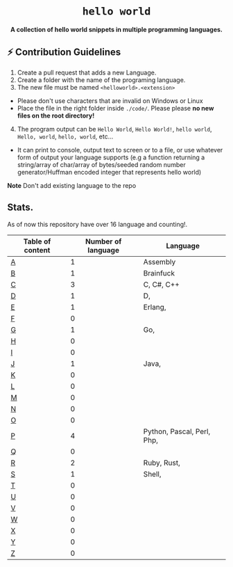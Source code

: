 <h1 align="center"><code>hello world</code></h1>
<p align="center">
    <strong>A collection of hello world snippets in multiple programming languages.</strong>
</p>

## ⚡️ Contribution Guidelines

1. Create a pull request that adds a new Language. 
2. Create a folder with the name of the programing language.
3. The new file must be named `<helloworld>.<extension>`
  - Please don't use characters that are invalid on Windows or Linux
  - Place the file in the right folder inside `./code/`. Please please **no new files on the root directory!**
4. The program output can be `Hello World`, `Hello World!`, `hello world`, `Hello, world`, `hello, world`, etc... 
  - It can print to console, output text to screen or to a file, or use whatever form of output your language supports (e.g a  function returning a string/array of char/array of bytes/seeded random number generator/Huffman encoded integer that represents hello world)


**Note** Don't add existing language to the repo

## Stats.

As of now this repository have over 16 language and counting!.

| Table of content   |Number of language   | Language
| -------------------|---------------------|----------------
| [A][A]             | 1 | Assembly
| [B][B]             | 1 | Brainfuck
| [C][C]             | 3 | C, C#, C++
| [D][D]             | 1 | D,
| [E][E]             | 1 | Erlang,
| [F][F]             | 0 | 
| [G][G]             | 1 | Go, 
| [H][H]             | 0 |  
| [I][I]             | 0 |  
| [J][J]             | 1 | Java, 
| [K][K]             | 0 |  
| [L][L]             | 0 |  
| [M][M]             | 0 |  
| [N][N]             | 0 |  
| [O][O]             | 0 |  
| [P][P]             | 4 | Python, Pascal, Perl, Php,  
| [Q][Q]             | 0 |  
| [R][R]             | 2 | Ruby, Rust, 
| [S][S]             | 1 | Shell, 
| [T][T]             | 0 |  
| [U][U]             | 0 |  
| [V][V]             | 0 |  
| [W][W]             | 0 |  
| [X][X]             | 0 |  
| [Y][Y]             | 0 |  
| [Z][Z]             | 0 |  




[A]: https://github.com/centopw/helloworld/tree/master/Code/A
[B]: https://github.com/centopw/helloworld/tree/master/Code/B
[C]: https://github.com/centopw/helloworld/tree/master/Code/C
[D]: https://github.com/centopw/helloworld/tree/master/Code/D
[E]: https://github.com/centopw/helloworld/tree/master/Code/E
[F]: https://github.com/centopw/helloworld/tree/master/Code/F
[G]: https://github.com/centopw/helloworld/tree/master/Code/G
[H]: https://github.com/centopw/helloworld/tree/master/Code/H
[I]: https://github.com/centopw/helloworld/tree/master/Code/I
[J]: https://github.com/centopw/helloworld/tree/master/Code/J
[K]: https://github.com/centopw/helloworld/tree/master/Code/K
[L]: https://github.com/centopw/helloworld/tree/master/Code/L
[M]: https://github.com/centopw/helloworld/tree/master/Code/M
[N]: https://github.com/centopw/helloworld/tree/master/Code/N
[O]: https://github.com/centopw/helloworld/tree/master/Code/O
[P]: https://github.com/centopw/helloworld/tree/master/Code/P
[Q]: https://github.com/centopw/helloworld/tree/master/Code/Q
[R]: https://github.com/centopw/helloworld/tree/master/Code/R
[S]: https://github.com/centopw/helloworld/tree/master/Code/S
[T]: https://github.com/centopw/helloworld/tree/master/Code/T
[U]: https://github.com/centopw/helloworld/tree/master/Code/U
[V]: https://github.com/centopw/helloworld/tree/master/Code/V
[W]: https://github.com/centopw/helloworld/tree/master/Code/W
[X]: https://github.com/centopw/helloworld/tree/master/Code/X
[Y]: https://github.com/centopw/helloworld/tree/master/Code/Y
[Z]: https://github.com/centopw/helloworld/tree/master/Code/Z
